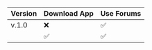 
| Version | Download App       | Use Forums            |
| ------- | ------------------ | ------------------    |
| v.1.0   | :x:                | :white_check_mark:    |
|         | :white_check_mark: | :white_check_mark:     |
